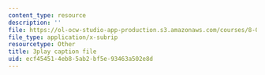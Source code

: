 ```yaml
---
content_type: resource
description: ''
file: https://ol-ocw-studio-app-production.s3.amazonaws.com/courses/8-01sc-classical-mechanics-fall-2016/ecf454514eb85ab2bf5e93463a502e8d_0QF_uCgZW4Y.vtt
file_type: application/x-subrip
resourcetype: Other
title: 3play caption file
uid: ecf45451-4eb8-5ab2-bf5e-93463a502e8d
---
```

